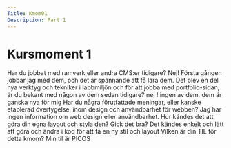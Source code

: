 ```yaml
---
Title: Kmom01
Description: Part 1
---
```


Kursmoment 1
==================

Har du jobbat med ramverk eller andra CMS:er tidigare?
    Nej! Första gången jobbar jag med dem, och det är spännande att få lära dem. 
Det blev en del nya verktyg och tekniker i labbmiljön och för att jobba med portfolio-sidan, är du bekant med någon av dem sedan tidigare? nej ! ingen av dem, dem är ganska nya för mig
Har du några förutfattade meningar, eller kanske etablerad övertygelse, inom design och användbarhet för webben?  Jag har ingen information om web design eller användbarhet. 
Hur kändes det att göra din egna layout och styla den? Gick det bra? Det kändes enkelt och lätt att göra och ändra i kod för att få en ny stil och layout
Vilken är din TIL för detta kmom? Min til är PICOS

